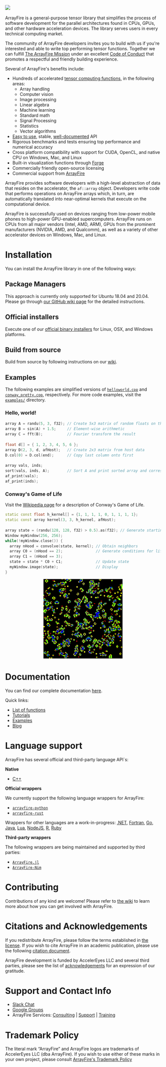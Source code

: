 <a href="http://arrayfire.com/"><img src="http://arrayfire.com/logos/arrayfire_logo_whitebkgnd.png" width="300"></a>

ArrayFire is a general-purpose tensor library that simplifies the process of
software development for the parallel architectures found in CPUs, GPUs, and 
other hardware acceleration devices. The library serves users in every technical
computing market.

The community of ArrayFire developers invites you to build with us if you're
interested and able to write top performing tensor functions. Together we can fulfill
[The ArrayFire Mission](https://github.com/arrayfire/arrayfire/wiki/The-ArrayFire-Mission-Statement)
under an excellent [Code of Conduct](https://github.com/arrayfire/arrayfire/wiki/Code-Of-Conduct)
that promotes a respectful and friendly building experience.

Several of ArrayFire's benefits include:

* Hundreds of accelerated [tensor computing functions](https://arrayfire.org/docs/group__arrayfire__func.htm), in the following areas:
    * Array handling
    * Computer vision
    * Image processing
    * Linear algebra
    * Machine learning
    * Standard math
    * Signal Processing
    * Statistics
    * Vector algorithms
* [Easy to use](http://arrayfire.org/docs/gettingstarted.htm), stable,
  [well-documented](http://arrayfire.org/docs) API
* Rigorous benchmarks and tests ensuring top performance and numerical accuracy
* Cross platform compatibility with support for CUDA, OpenCL, and native CPU on Windows, Mac, and Linux
* Built-in visualization functions through [Forge](https://github.com/arrayfire/forge)
* Commercially friendly open-source licensing
* Commercial support from [ArrayFire](http://arrayfire.com)

ArrayFire provides software developers with a high-level
abstraction of data that resides on the accelerator, the `af::array` object.
Developers write code that performs operations on ArrayFire arrays which, in turn,
are automatically translated into near-optimal kernels that execute on the computational
device.

ArrayFire is successfully used on devices ranging from low-power mobile phones
to high-power GPU-enabled supercomputers. ArrayFire runs on CPUs from all
major vendors (Intel, AMD, ARM), GPUs from the prominent manufacturers
(NVIDIA, AMD, and Qualcomm), as well as a variety of other accelerator devices
on Windows, Mac, and Linux.

# Installation

You can install the ArrayFire library in one of the following ways:

## Package Managers

This approach is currently only supported for Ubuntu 18.04 and 20.04. Please
go through [our GitHub wiki page](https://github.com/arrayfire/arrayfire/wiki/Install-ArrayFire-From-Linux-Package-Managers) for the detailed instructions.

## Official installers

Execute one of our [official binary installers](https://arrayfire.com/download) for Linux, OSX, and Windows platforms.

## Build from source

Build from source by following instructions on our [wiki](https://github.com/arrayfire/arrayfire/wiki).

## Examples

The following examples are simplified versions of
[`helloworld.cpp`](https://github.com/arrayfire/arrayfire/blob/master/examples/helloworld/helloworld.cpp)
and
[`conway_pretty.cpp`](https://github.com/arrayfire/arrayfire/blob/master/examples/graphics/conway_pretty.cpp),
respectively. For more code examples, visit the
[`examples/`](https://github.com/arrayfire/arrayfire/blob/master/examples/)
directory.

### Hello, world!

```cpp
array A = randu(5, 3, f32); // Create 5x3 matrix of random floats on the GPU
array B = sin(A) + 1.5;     // Element-wise arithmetic
array C = fft(B);           // Fourier transform the result

float d[] = { 1, 2, 3, 4, 5, 6 };
array D(2, 3, d, afHost);   // Create 2x3 matrix from host data
D.col(0) = D.col(end);      // Copy last column onto first

array vals, inds;
sort(vals, inds, A);        // Sort A and print sorted array and corresponding indices
af_print(vals);
af_print(inds);
```

### Conway's Game of Life

Visit the
[Wikipedia page](https://en.wikipedia.org/wiki/Conway%27s_Game_of_Life) for a
description of Conway's Game of Life.

```cpp
static const float h_kernel[] = {1, 1, 1, 1, 0, 1, 1, 1, 1};
static const array kernel(3, 3, h_kernel, afHost);

array state = (randu(128, 128, f32) > 0.5).as(f32); // Generate starting state
Window myWindow(256, 256);
while(!myWindow.close()) {
  array nHood = convolve(state, kernel); // Obtain neighbors
  array C0 = (nHood == 2);               // Generate conditions for life
  array C1 = (nHood == 3);
  state = state * C0 + C1;               // Update state
  myWindow.image(state);                 // Display
}

```

<p align="center">
<img src="https://github.com/arrayfire/assets/blob/master/gifs/conway.gif" alt="Conway's Game of Life" height="256" width="256">
</p>

# Documentation

You can find our complete documentation [here](http://www.arrayfire.com/docs/index.htm).

Quick links:

* [List of functions](http://www.arrayfire.org/docs/group__arrayfire__func.htm)
* [Tutorials](http://arrayfire.org/docs/tutorials.htm)
* [Examples](http://www.arrayfire.org/docs/examples.htm)
* [Blog](http://arrayfire.com/blog/)

# Language support

ArrayFire has several official and third-party language API`s:

__Native__

* [C++](http://arrayfire.org/docs/gettingstarted.htm#gettingstarted_api_usage)

__Official wrappers__

We currently support the following language wrappers for ArrayFire:

* [`arrayfire-python`](https://github.com/arrayfire/arrayfire-python)
* [`arrayfire-rust`](https://github.com/arrayfire/arrayfire-rust)

Wrappers for other languages are a work-in-progress:
  [.NET](https://github.com/arrayfire/arrayfire-dotnet),
  [Fortran](https://github.com/arrayfire/arrayfire-fortran),
  [Go](https://github.com/arrayfire/arrayfire-go),
  [Java](https://github.com/arrayfire/arrayfire-java),
  [Lua](https://github.com/arrayfire/arrayfire-lua),
  [NodeJS](https://github.com/arrayfire/arrayfire-js),
  [R](https://github.com/arrayfire/arrayfire-r),
  [Ruby](https://github.com/arrayfire/arrayfire-rb)

__Third-party wrappers__

The following wrappers are being maintained and supported by third parties:

* [`ArrayFire.jl`](https://github.com/JuliaComputing/ArrayFire.jl)
* [`ArrayFire-Nim`](https://github.com/bitstormGER/ArrayFire-Nim)

# Contributing

Contributions of any kind are welcome! Please refer to
[the wiki](https://github.com/arrayfire/arrayfire/wiki)
to learn more about how you can get involved with ArrayFire.

# Citations and Acknowledgements

If you redistribute ArrayFire, please follow the terms established in
[the license](LICENSE). If you wish to cite ArrayFire in an academic
publication, please use the following [citation document](.github/CITATION.md).

ArrayFire development is funded by AccelerEyes LLC and several third parties,
please see the list of [acknowledgements](ACKNOWLEDGEMENTS.md) for an expression of our gratitude.

# Support and Contact Info

* [Slack Chat](https://join.slack.com/t/arrayfire-org/shared_invite/MjI4MjIzMDMzMTczLTE1MDI5ODg4NzYtN2QwNGE3ODA5OQ)
* [Google Groups](https://groups.google.com/forum/#!forum/arrayfire-users)
* ArrayFire Services:  [Consulting](http://arrayfire.com/consulting)  |  [Support](http://arrayfire.com/download)   |  [Training](http://arrayfire.com/training)

# Trademark Policy

The literal mark “ArrayFire” and ArrayFire logos are trademarks of
AccelerEyes LLC (dba ArrayFire).
If you wish to use either of these marks in your own project, please consult
[ArrayFire's Trademark Policy](http://arrayfire.com/trademark-policy/)


